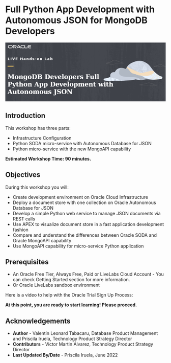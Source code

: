 # Full Python App Development with Autonomous JSON for MongoDB Developers

![Intro Full Python App Development with Autonomous JSON for MongoDB Developers](./images/intro.png)

## Introduction

This workshop has three parts:

- Infrastructure Configuration
- Python SODA micro-service with Autonomous Database for JSON
- Python micro-service with the new MongoAPI capability


**Estimated Workshop Time: 90 minutes.**

## Objectives

During this workshop you will:

* Create development environment on Oracle Cloud Infrastructure
* Deploy a document store with one collection on Oracle Autonomous Database for JSON
* Develop a simple Python web service to manage JSON documents via REST calls
* Use APEX to visualize document store in a fast application development fashion
* Compare and understand the differences between Oracle SODA and Oracle MongoAPI capability
* Use MongoAPI capability for micro-service Python application


## Prerequisites

* An Oracle Free Tier, Always Free, Paid or LiveLabs Cloud Account - You can check Getting Started section for more information.
* Or Oracle LiveLabs sandbox environment

Here is a video to help with the Oracle Trial Sign Up Process:
[](youtube:4U-0SumNz6w)

**At this point, you are ready to start learning! Please proceed.**

## Acknowledgements
* **Author** - Valentin Leonard Tabacaru, Database Product Management and Priscila Iruela, Technology Product Strategy Director
* **Contributors** - Victor Martin Alvarez, Technology Product Strategy Director
* **Last Updated By/Date** - Priscila Iruela, June 2022
